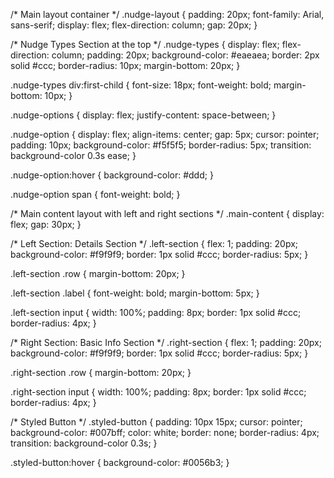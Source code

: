 /* Main layout container */
.nudge-layout {
  padding: 20px;
  font-family: Arial, sans-serif;
  display: flex;
  flex-direction: column;
  gap: 20px;
}

/* Nudge Types Section at the top */
.nudge-types {
  display: flex;
  flex-direction: column;
  padding: 20px;
  background-color: #eaeaea;
  border: 2px solid #ccc;
  border-radius: 10px;
  margin-bottom: 20px;
}

.nudge-types div:first-child {
  font-size: 18px;
  font-weight: bold;
  margin-bottom: 10px;
}

.nudge-options {
  display: flex;
  justify-content: space-between;
}

.nudge-option {
  display: flex;
  align-items: center;
  gap: 5px;
  cursor: pointer;
  padding: 10px;
  background-color: #f5f5f5;
  border-radius: 5px;
  transition: background-color 0.3s ease;
}

.nudge-option:hover {
  background-color: #ddd;
}

.nudge-option span {
  font-weight: bold;
}

/* Main content layout with left and right sections */
.main-content {
  display: flex;
  gap: 30px;
}

/* Left Section: Details Section */
.left-section {
  flex: 1;
  padding: 20px;
  background-color: #f9f9f9;
  border: 1px solid #ccc;
  border-radius: 5px;
}

.left-section .row {
  margin-bottom: 20px;
}

.left-section .label {
  font-weight: bold;
  margin-bottom: 5px;
}

.left-section input {
  width: 100%;
  padding: 8px;
  border: 1px solid #ccc;
  border-radius: 4px;
}

/* Right Section: Basic Info Section */
.right-section {
  flex: 1;
  padding: 20px;
  background-color: #f9f9f9;
  border: 1px solid #ccc;
  border-radius: 5px;
}

.right-section .row {
  margin-bottom: 20px;
}

.right-section input {
  width: 100%;
  padding: 8px;
  border: 1px solid #ccc;
  border-radius: 4px;
}

/* Styled Button */
.styled-button {
  padding: 10px 15px;
  cursor: pointer;
  background-color: #007bff;
  color: white;
  border: none;
  border-radius: 4px;
  transition: background-color 0.3s;
}

.styled-button:hover {
  background-color: #0056b3;
}
